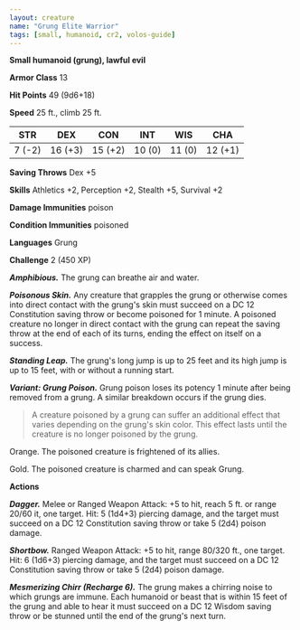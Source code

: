 ```yaml
---
layout: creature
name: "Grung Elite Warrior"
tags: [small, humanoid, cr2, volos-guide]
---
```


**Small humanoid (grung), lawful evil**

**Armor Class** 13

**Hit Points** 49 (9d6+18)

**Speed** 25 ft., climb 25 ft.

|   STR   |   DEX   |   CON   |   INT   |   WIS   |   CHA   |
|:-----:|:-----:|:-----:|:-----:|:-----:|:-----:|
| 7 (-2) | 16 (+3) | 15 (+2) | 10 (0) | 11 (0) | 12 (+1) |

**Saving Throws** Dex +5

**Skills** Athletics +2, Perception +2, Stealth +5, Survival +2

**Damage Immunities** poison

**Condition Immunities** poisoned

**Languages** Grung

**Challenge** 2 (450 XP)

***Amphibious.*** The grung can breathe air and water.

***Poisonous Skin.*** Any creature that grapples the grung or otherwise comes into direct contact with the grung's skin must succeed on a DC 12 Constitution saving throw or become poisoned for 1 minute. A poisoned creature no longer in direct contact with the grung can repeat the saving throw at the end of each of its turns, ending the effect on itself on a success.

***Standing Leap.*** The grung's long jump is up to 25 feet and its high jump is up to 15 feet, with or without a running start.

***Variant: Grung Poison.*** Grung poison loses its potency 1 minute after being removed from a grung. A similar breakdown occurs if the grung dies.

>A creature poisoned by a grung can suffer an additional effect that varies depending on the grung's skin color. This effect lasts until the creature is no longer poisoned by the grung.

Orange. The poisoned creature is frightened of its allies. 

Gold. The poisoned creature is charmed and can speak Grung.

**Actions**

***Dagger.*** Melee or Ranged Weapon Attack: +5 to hit, reach 5 ft. or range 20/60 it, one target. Hit: 5 (1d4+3) piercing damage, and the target must succeed on a DC 12 Constitution saving throw or take 5 (2d4) poison damage.

***Shortbow.*** Ranged Weapon Attack: +5 to hit, range 80/320 ft., one target. Hit: 6 (1d6+3) piercing damage, and the target must succeed on a DC 12 Constitution saving throw or take 5 (2d4) poison damage.

***Mesmerizing Chirr (Recharge 6).*** The grung makes a chirring noise to which grungs are immune. Each humanoid or beast that is within 15 feet of the grung and able to hear it must succeed on a DC 12 Wisdom saving throw or be stunned until the end of the grung's next turn.

